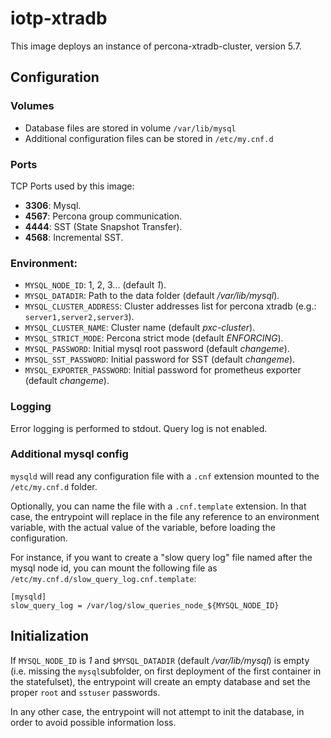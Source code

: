 # iotp-xtradb

This image deploys an instance of percona-xtradb-cluster, version 5.7.

## Configuration

### Volumes

- Database files are stored in volume `/var/lib/mysql`
- Additional configuration files can be stored in `/etc/my.cnf.d`

### Ports

TCP Ports used by this image:

- **3306**: Mysql.
- **4567**: Percona group communication.
- **4444**: SST (State Snapshot Transfer).
- **4568**: Incremental SST.

### Environment:

- `MYSQL_NODE_ID`: 1, 2, 3... (default *1*).
- `MYSQL_DATADIR`: Path to the data folder (default */var/lib/mysql*).
- `MYSQL_CLUSTER_ADDRESS`: Cluster addresses list for percona xtradb (e.g.: `server1,server2,server3`).
- `MYSQL_CLUSTER_NAME`: Cluster name (default *pxc-cluster*).
- `MYSQL_STRICT_MODE`: Percona strict mode (default *ENFORCING*).
- `MYSQL_PASSWORD`: Initial mysql root password (default *changeme*).
- `MYSQL_SST_PASSWORD`: Initial password for SST (default *changeme*).
- `MYSQL_EXPORTER_PASSWORD`: Initial password for prometheus exporter (default *changeme*).

### Logging

Error logging is performed to stdout. Query log is not enabled.

### Additional mysql config

`mysqld` will read any configuration file with a `.cnf` extension mounted to the `/etc/my.cnf.d` folder.

Optionally, you can name the file with a `.cnf.template` extension. In that case, the entrypoint will replace in the file any reference to an environment variable, with the actual value of the variable, before loading the configuration.

For instance, if you want to create a "slow query log" file named after the mysql node id, you can mount the following file as `/etc/my.cnf.d/slow_query_log.cnf.template`:

```
[mysqld]
slow_query_log = /var/log/slow_queries_node_${MYSQL_NODE_ID}
```

## Initialization

If `MYSQL_NODE_ID` is *1* and `$MYSQL_DATADIR` (default */var/lib/mysql*) is empty (i.e. missing the `mysql`subfolder, on first deployment of the first container in the statefulset), the entrypoint will create an empty database and set the proper `root` and `sstuser` passwords.

In any other case, the entrypoint will not attempt to init the database, in order to avoid possible information loss.
